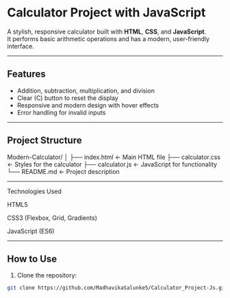 # Calculator Project with JavaScript

A stylish, responsive calculator built with **HTML**, **CSS**, and **JavaScript**.  
It performs basic arithmetic operations and has a modern, user-friendly interface.

---

## Features
- Addition, subtraction, multiplication, and division
- Clear (C) button to reset the display
- Responsive and modern design with hover effects
- Error handling for invalid inputs

---

## Project Structure
Modern-Calculator/
│
├── index.html ← Main HTML file
├── calculator.css ← Styles for the calculator
├── calculator.js ← JavaScript for functionality
└── README.md ← Project description


---

Technologies Used

HTML5

CSS3 (Flexbox, Grid, Gradients)

JavaScript (ES6)

---



## How to Use
1. Clone the repository:
```bash
git clone https://github.com/MadhavikaSalunke5/Calculator_Project-Js.git
